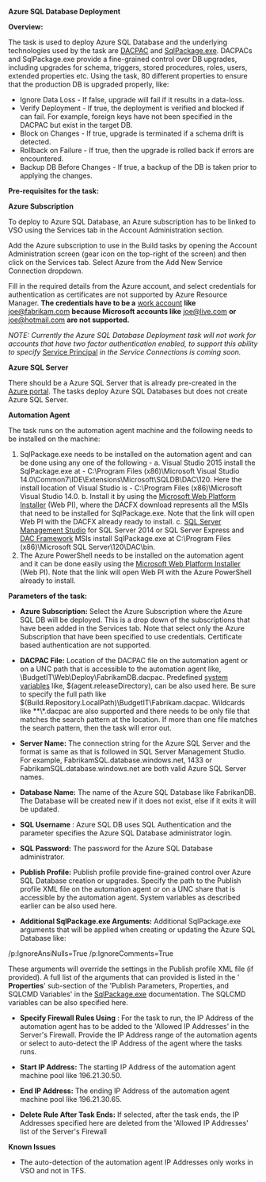 **Azure SQL Database Deployment**

**Overview:**

The task is used to deploy Azure SQL Database and the underlying technologies used by the task are [DACPAC](https://msdn.microsoft.com/en-IN/library/ee210546.aspx) and [SqlPackage.exe](https://msdn.microsoft.com/en-us/library/hh550080(v=vs.103).aspx). DACPACs and SqlPackage.exe provide a fine-grained control over DB upgrades, including upgrades for schema, triggers, stored procedures, roles, users, extended properties etc. Using the task, 80 different properties to ensure that the production DB is upgraded properly, like:

- Ignore Data Loss - If false, upgrade will fail if it results in a data-loss.
- Verify Deployment - If true, the deployment is verified and blocked if can fail. For example, foreign keys have not been specified in the DACPAC but exist in the target DB.
- Block on Changes - If true, upgrade is terminated if a schema drift is detected.
- Rollback on Failure - If true, then the upgrade is rolled back if errors are encountered.
- Backup DB Before Changes - If true, a backup of the DB is taken prior to applying the changes.

**Pre-requisites for the task:**

**Azure Subscription**

To deploy to Azure SQL Database, an Azure subscription has to be linked to VSO using the Services tab in the Account Administration section.

Add the Azure subscription to use in the Build tasks by opening the Account Administration screen (gear icon on the top-right of the screen) and then click on the Services tab. Select Azure from the Add New Service Connection dropdown.

Fill in the required details from the Azure account, and select credentials for authentication as certificates are not supported by Azure Resource Manager. **The credentials have to be a** [work account](http://azure.microsoft.com/en-in/pricing/member-offers/msdn-benefits-details/work-accounts-faq/) **like** [joe@fabrikam.com](mailto:joe@fabrikam.com) **because Microsoft accounts like** [joe@live.com](https://github.com/Microsoft/vso-agent-tasks/blob/master/Tasks/DeployAzureResourceGroup) **or** [joe@hotmail.com](https://github.com/Microsoft/vso-agent-tasks/blob/master/Tasks/DeployAzureResourceGroup) **are not supported.**

_NOTE: Currently the Azure SQL Database Deployment task will not work for accounts that have two factor authentication enabled, to support this ability to specify_ [Service Principal](https://azure.microsoft.com/en-in/documentation/articles/resource-group-create-service-principal-portal/) _in the Service Connections is coming soon._

**Azure SQL Server**

There should be a Azure SQL Server that is already pre-created in the [Azure portal](https://ms.portal.azure.com/?r=1#create/Microsoft.SQLDatabase.0.5.7-preview). The tasks deploy Azure SQL Databases but does not create Azure SQL Server.

**Automation Agent**

The task runs on the automation agent machine and the following needs to be installed on the machine:

1. SqlPackage.exe needs to be installed on the automation agent and can be done using any one of the following -
  a. Visual Studio 2015 install the SqlPackage.exe at - C:\Program Files (x86)\Microsoft Visual Studio 14.0\Common7\IDE\Extensions\Microsoft\SQLDB\DAC\120. Here the install location of Visual Studio is - C:\Program Files (x86)\Microsoft Visual Studio 14.0.
  b. Install it by using the [Microsoft Web Platform Installer](http://www.microsoft.com/web/gallery/install.aspx?appid=DACFX) (Web PI), where the DACFX download represents all the MSIs that need to be installed for SqlPackage.exe. Note that the link will open Web PI with the DACFX already ready to install.
  c. [SQL Server Management Studio](https://www.microsoft.com/en-in/download/details.aspx?id=42299) for SQL Server 2014 or SQL Server Express and [DAC Framework](http://www.microsoft.com/en-us/download/details.aspx?id=42293) MSIs install SqlPackage.exe at C:\Program Files (x86)\Microsoft SQL Server\120\DAC\bin.
2. The Azure PowerShell needs to be installed on the automation agent and it can be done easily using the [Microsoft Web Platform Installer](http://go.microsoft.com/fwlink/p/?LinkId=320376) (Web PI). Note that the link will open Web PI with the Azure PowerShell already to install.

**Parameters of the task:**

- **Azure Subscription:** Select the Azure Subscription where the Azure SQL DB will be deployed. This is a drop down of the subscriptions that have been added in the Services tab. Note that select only the Azure Subscription that have been specified to use credentials. Certificate based authentication are not supported.

- **DACPAC File:** Location of the DACPAC file on the automation agent or on a UNC path that is accessible to the automation agent like, \\BudgetIT\Web\Deploy\FabrikamDB.dacpac. Predefined [system variables](https://msdn.microsoft.com/Library/vs/alm/Build/scripts/variables) like, $(agent.releaseDirectory), can be also used here. Be sure to specify the full path like $(Build.Repository.LocalPath)\BudgetIT\Fabrikam.dacpac. Wildcards like \*\*\\*.dacpac are also supported and there needs to be only file that matches the search pattern at the location. If more than one file matches the search pattern, then the task will error out.

- **Server Name:** The connection string for the Azure SQL Server and the format is same as that is followed in SQL Server Management Studio. For example, FabrikamSQL.database.windows.net, 1433 or FabrikamSQL.database.windows.net are both valid Azure SQL Server names.

- **Database Name:** The name of the Azure SQL Database like FabrikanDB. The Database will be created new if it does not exist, else if it exits it will be updated.

- **SQL Username** : Azure SQL DB uses SQL Authentication and the parameter specifies the Azure SQL Database administrator login.

- **SQL Password:** The password for the Azure SQL Database administrator.

- **Publish Profile:** Publish profile provide fine-grained control over Azure SQL Database creation or upgrades. Specify the path to the Publish profile XML file on the automation agent or on a UNC share that is accessible by the automation agent. System variables as described earlier can be also used here.

- **Additional SqlPackage.exe Arguments:** Additional SqlPackage.exe arguments that will be applied when creating or updating the Azure SQL Database like:

 /p:IgnoreAnsiNulls=True /p:IgnoreComments=True

 These arguments will override the settings in the Publish profile XML file (if provided). A full list of the arguments that can provided is listed in the ' **Properties**' sub-section of the 'Publish Parameters, Properties, and SQLCMD Variables' in the [SqlPackage.exe](https://msdn.microsoft.com/en-us/library/hh550080(v=vs.103).aspx) documentation. The SQLCMD variables can be also specified here.

- **Specify Firewall Rules Using** : For the task to run, the IP Address of the automation agent has to be added to the 'Allowed IP Addresses' in the Server's Firewall. Provide the IP Address range of the automation agents or select to auto-detect the IP Address of the agent where the tasks runs.

- **Start IP Address:** The starting IP Address of the automation agent machine pool like 196.21.30.50.

- **End IP Address:** The ending IP Address of the automation agent machine pool like 196.21.30.65.

- **Delete Rule After Task Ends:** If selected, after the task ends, the IP Addresses specified here are deleted from the 'Allowed IP Addresses' list of the Server's Firewall

**Known Issues**

- The auto-detection of the automation agent IP Addresses only works in VSO and not in TFS.